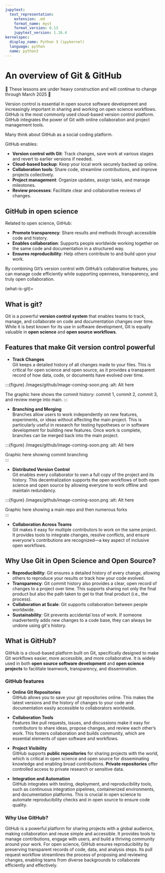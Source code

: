 ```yaml
---
jupytext:
  text_representation:
    extension: .md
    format_name: myst
    format_version: 0.13
    jupytext_version: 1.16.4
kernelspec:
  display_name: Python 3 (ipykernel)
  language: python
  name: python3
---
```


# An overview of Git & GitHub

🚧 These lessons are under heavy construction and will continue to change through March 2025 🚧 

Version control is essential in open source software development and increasingly important in sharing and working on open science workflows. GitHub is the most commonly used cloud-based version control platform. GitHub integrates the power of Git with online collaboration and project management tools.

Many think about GitHub as a social coding platform.

GitHub enables:
- **Version control with Git**: Track changes, save work at various stages and revert to earlier versions if needed.
- **Cloud-based backup**: Keep your local work securely backed up online.
- **Collaboration tools**: Share code, streamline contributions, and improve projects collectively.
- **Project management**: Organize updates, assign tasks, and manage milestones.
- **Review processes**: Facilitate clear and collaborative reviews of changes.

## GitHub in open science  

Related to open science, GitHub:
- **Promote transparency**: Share results and methods through accessible code and history.
- **Enables collaboration**: Supports people worldwide working together on the same code and documentation in a structured way.  
- **Ensures reproducibility**: Help others contribute to and build upon your work. 

By combining Git’s version control with GitHub’s collaborative features, you can manage code efficiently while supporting openness,  transparency, and truly open collaboration. 

(what-is-git)=
## What is git?

Git is a powerful **version control system** that enables teams to track, manage, and collaborate on code and documentation changes over time. While it is best known for its use in software development, Git is equally valuable in **open science** and **open source workflows**. 

## Features that make Git version control powerful 

- **Track Changes**  
  Git keeps a detailed history of all changes made to your files. This is critical for open science and open source, as it provides a transparent record of how data, code, or documents have evolved over time.


:::{figure}  /images/github/image-coming-soon.png
:alt: Alt here

The graphic here shows the commit history: commit 1, commit 2, commit 3, and review merge into main. 
:::

- **Branching and Merging**  
  Branches allow users to work independently on new features, experiments, or ideas without affecting the main project. This is particularly useful in research for testing hypotheses or in software development for building new features. Once work is complete, branches can be merged back into the main project.


:::{figure}  /images/github/image-coming-soon.png
:alt: Alt here

Graphic here showing commit branching   
:::

- **Distributed Version Control**  
  Git enables every collaborator to own a full copy of the project and its history. This decentralization supports the open workflows of both open science and open source by allowing everyone to work offline and maintain redundancy.


:::{figure}  /images/github/image-coming-soon.png
:alt: Alt here

Graphic here showing a main repo and then numerous forks    
:::

- **Collaboration Across Teams**  
  Git makes it easy for multiple contributors to work on the same project. It provides tools to integrate changes, resolve conflicts, and ensure everyone's contributions are recognized—a key aspect of inclusive open workflows.

## Why Use Git in Open Science and Open Source?
- **Reproducibility**: Git ensures a detailed history of every change, allowing others to reproduce your results or track how your code evolved.
- **Transparency**: Git commit history also provides a clear, open record of changes to a project over time. This supports sharing not only the final product but also the path taken to get to that final product (i.e., the process).  
- **Collaboration at Scale**: Git supports collaboration between people worldwide.
- **Sustainability**: Git prevents accidental loss of work. If someone inadvertently adds new changes to a code base, they can always be undone using git's history.


## What is GitHub?

GitHub is a cloud-based platform built on Git, specifically designed to make Git workflows easier, more accessible, and more collaborative. It is widely used in both **open source software development** and **open science projects** to facilitate teamwork, transparency, and dissemination.

### GitHub features
- **Online Git Repositories**  
  GitHub allows you to save your git repositories online. This makes the latest versions and the history of changes to your code and documentation easily accessible to collaborators worldwide.

- **Collaboration Tools**  
  Features like pull requests, issues, and discussions make it easy for contributors to share ideas, propose changes, and review each other’s work. This fosters collaboration and builds community, which are essential elements of open software and workflows.

- **Project Visibility**  
  GitHub supports **public repositories** for sharing projects with the world, which is critical in open science and open source for disseminating knowledge and enabling broad contributions. **Private repositories** offer controlled access to private research or sensitive data.

- **Integration and Automation**  
  GitHub integrates with testing, deployment, and reproducibility tools, such as continuous integration pipelines, containerized environments, and documentation platforms. This is crucial in open science to automate reproducibility checks and in open source to ensure code quality.

### Why Use GitHub?

GitHub is a powerful platform for sharing projects with a global audience, making collaboration and reuse simple and accessible. It provides tools to manage contributions, engage with users, and build a thriving community around your work. For open science, GitHub ensures reproducibility by preserving transparent records of code, data, and analysis steps. Its pull request workflow streamlines the process of proposing and reviewing changes, enabling teams from diverse backgrounds to collaborate efficiently and effectively.
